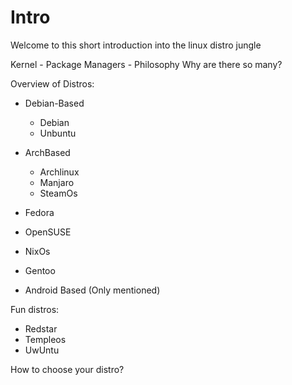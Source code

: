 # Intro
Welcome to this short introduction into the linux distro jungle

Kernel - Package Managers - Philosophy
Why are there so many?

Overview of Distros:
- Debian-Based
    - Debian
    - Unbuntu

- ArchBased
    - Archlinux
    - Manjaro
    - SteamOs

- Fedora
- OpenSUSE
- NixOs
- Gentoo

- Android Based (Only mentioned)

Fun distros:
- Redstar
- Templeos
- UwUntu

How to choose your distro?
